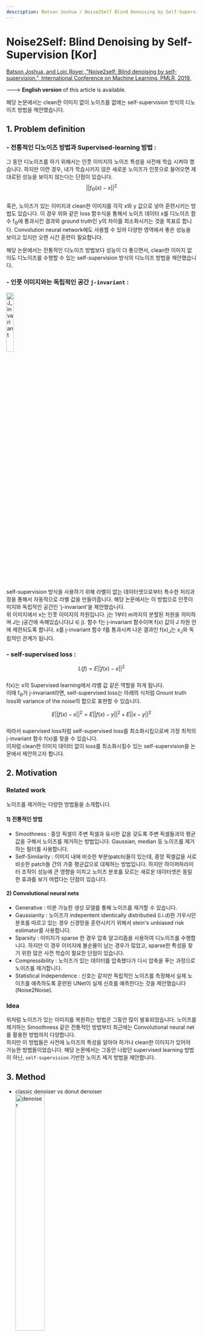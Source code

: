```yaml
---
description: Batson Joshua / Noise2Self Blind Denoising by Self-Supervision / ICML
---
```

<!-- 이미지 사이즈 키우기, 가독성, 오타 확인, 내용 논리 확인 -->
# Noise2Self: Blind Denoising by Self-Supervision \[Kor\]
[Batson Joshua, and Loic Royer, "Noise2self: Blind denoising by self-supervision.", International Conference on Machine Learning. PMLR, 2019.
](https://arxiv.org/abs/1901.11365)

---&gt; **English version** of this article is available.


해당 논문에서는 clean한 이미지 없이 노이즈를 없애는 self-supervision 방식의 디노이즈 방법을 제안했습니다.


##  1. Problem definition
### - 전통적인 디노이즈 방법과 Supervised-learning 방법 :          
그 동안 디노이즈를 하기 위해서는 인풋 이미지의 노이즈 특성을 사전에 학습 시켜야 했습니다. 하지만 이런 경우, 내가 학습시키지 않은 새로운 노이즈가 인풋으로 들어오면 제대로된 성능을 보이지 않는다는 단점이 있습니다.                        
$$||f_{Θ}(x)-x||^2$$             
혹은, 노이즈가 있는 이미지과 clean한 이미지를 각각 x와 y 값으로 넣어 훈련시키는 방법도 있습니다. 이 경우 위와 같은 loss 함수식을 통해서 노이즈 데이터 x를 디노이즈 함수 f<sub>Θ</sub>에 통과시킨 결과와 ground truth인 y의 차이를 최소화시키는 것을 목표로 합니다. Convolution neural network에도 사용할 수 있어 다양한 영역에서 좋은 성능을 보이고 있지만 오랜 시간 훈련이 필요합니다.               
 




해당 논문에서는 전통적인 디노이즈 방법보다 성능이 더 좋으면서, clean한 이미지 없이도 디노이즈를 수행할 수 있는 self-supervision 방식의 디노이즈 방법을 제안했습니다.  
### - 인풋 이미지와는 독립적인 공간 `j-invariant`  :          
<img src="../../.gitbook/assets/18/J_invariant.png" width="20%" height="20%" alt="J_invariant"></img>         
self-supervision 방식을 사용하기 위해 라벨이 없는 데이터셋으로부터 특수한 처리과정을 통해서 자동적으로 라벨 값을 만들어줍니다. 해당 논문에서는 이 방법으로 인풋이미지와 독립적인 공간인 'j-invariant'을 제안했습니다.        
위 이미지에서 x는 인풋 이미지의 차원입니다. j는 1부터 m까지의 분할된 차원을 의미하며 J는 j공간에 속해있습니다(J ∈ j). 함수 f는 j-invariant 함수이며 f(x) 값이 J 차원 안에 제한되도록 합니다. x를 j-invariant 함수 f를 통과시켜 나온 결과인 f(x)<sub>J</sub>는 x<sub>J</sub>와 독립적인 관계가 됩니다.           

### - self-supervised loss :     
$$L(f) = E||f(x)-x||^2$$             
f(x)는 x의 Supervised learning에서 라벨 값 같은 역할을 하게 됩니다.       
이때 f<sub>Θ</sub>가 j-invariant라면, self-supervised loss는 아래의 식처럼 Grount truth loss와 variance of the noise의 합으로 표현할 수 있습니다.      

$$E||f(x)-x||^2 = E||f(x)-y||^2 + E||x-y||^2$$             
따라서 supervised loss처럼 self-supervised loss를 최소화시킴으로써 가장 최적의 j-invariant 함수 f(x)를 찾을 수 있습니다.       
이처럼 clean한 이미지 데이터 없이 loss를 최소화시킬수 있는 self-supervision을 논문에서 제안하고자 합니다.

## 2. Motivation
### Related work
노이즈를 제거하는 다양한 방법들을 소개합니다.


#### 1) 전통적인 방법
- Smoothness : 중앙 픽셀이 주변 픽셀과 유사한 값을 갖도록 주변 픽셀들과의 평균값을 구해서 노이즈를 제거하는 방법입니다. Gaussian, median 등 노이즈를 제거하는 필터를 사용합니다. 
- Self-Similarity : 이미지 내에 비슷한 부분(patch)들이 있는데, 중앙 픽셀값을 서로 비슷한 patch들 간의 가중 평균값으로 대체하는 방법입니다. 하지만 하이퍼파라미터 조작이 성능에 큰 영향을 미치고 노이즈 분포를 모르는 새로운 데이터셋은 동일한 효과를 보기 어렵다는 단점이 있습니다.

#### 2) Convolutional neural nets
- Generative : 미분 가능한 생성 모델를 통해 노이즈를 제거할 수 있습니다. 
- Gaussianity : 노이즈가 indepentent identically distributied (i.i.d)한 가우시안 분포를 따르고 있는 경우 신경망을 훈련시키기 위해서 stein's unbiased risk estimator를 사용합니다.
- Sparsity : 이미지가 sparse 한 경우 압축 알고리즘을 사용하여 디노이즈를 수행합니다. 하지만 이 경우 이미지에 불순물이 남는 경우가 많았고, sparse한 특성을 찾기 위한 많은 사전 학습이 필요한 단점이 있습니다. 
- Compressibility : 노이즈가 있는 데이터를 압축했다가 다시 압축을 푸는 과정으로 노이즈를 제거합니다.
- Statistical Independence : 신호는 같지만 독립적인 노이즈를 측정해서 실제 노이즈를 예측하도록 훈련된 UNet이 실제 신호를 예측한다는 것을 제안했습니다 (Noise2Noise).

### Idea
위처럼 노이즈가 있는 이미지를 복원하는 방법은 그동안 많이 발표되었습니다. 노이즈를 제거하는 Smoothness 같은 전통적인 방법부터 최근에는 Convolutional neural net를 활용한 방법까지 다양합니다.        
하지만 이 방법들은 사전에 노이즈의 특성을 알아야 하거나 clean한 이미지가 있어야 가능한 방법들이었습니다. 해당 논문에서는 그동안 나왔던 supervised learning 방법이 아닌, `self-supervision` 기반한 노이즈 제거 방법을 제안합니다. 

## 3. Method
- classic denoiser vs donut denoiser              
<img src="../../.gitbook/assets/18/denoiser.png" width="40%" height="40%"   alt="denoiser"></img> 
> - classic denoiser : 각 픽셀을 반지름 r인 disk의 중앙값으로 대체하는 median filer를 사용함 → g<sub>r</sub>
> - donut denoiser : center 부분을 제거했다는 것 외에 classic denoiser와 동일함 → f<sub>r</sub>             

위 그래프에서 각 denoiser에 따른 차이를 볼 수 있습니다. r은 각 filter의 반지름 길이를 의미합니다.       
donut denoiser (파란색)의 경우 self-supervised의 최소값(빨간색 화살표)은 ground truth와 동일선 상에 위치하고 있습니다. 이때 self-supervised와 ground truth의 수직적인 차이가 variance of the noise입니다.       
이에 반해 classic denoiser (주황색)의 경우 self-supervised MSE는 계속 증가하고 있고 ground truth 결과와 연관지을 수 있는 부분이 없습니다.        
이에 따라 donut denoiser는 self-supervise로 loss 값을 조정할 수 있지만, classic denoiser에서는 ground truth가 있어야만 loss값을 조정할 수 있다는 걸 알 수 있습니다.


- `j-invariant function` : f<sub>Θ</sub>               
<img src="../../.gitbook/assets/18/3_loss_function.png" width="40%" height="20%"   alt="3_loss"></img>        
일반적으로 f<sub>Θ</sub> 함수는 위와 같이 정의할 수 있습니다. g<sub>Θ</sub>는 classical denoiser를 의미하며, J(J∈j)는 mask처럼 인접한 픽셀과 구분짓도록 파티션의 역할을 합니다. s(x)는 각 픽셀들을 인접한 픽셀들의 평균값으로 바꾸는 함수(interpolation, 보간법)입니다.        
즉, f<sub>Θ</sub> 함수는 J에 해당하는 영역에만 s(x)로 interpolation을 시키고 그 이외의 지역은 원본 이미지 x를 그대로 적용한 다음에 classical denoiser를 수행합니다. g<sub>Θ</sub>를 j-invariant function 적용시킨 결과가 f<sub>Θ</sub>인 것입니다.       
J공간에 있는 x를 interpolation 시킨 다음에 g<sub>Θ</sub>를 했기 때문에 x<sub>J</sub>와는 독립적인 결과가 나옵니다.        
결과적으로 이미지 x를 classical denoiser g<sub>Θ</sub>에 바로 적용했을 때보다 interpolation을 적용한 후 g<sub>Θ</sub> 적용했을 때 성능이 더 좋았습니다.

## 4. Experiment & Result
### Experimental setup
|   Dataset  | Hanzi | CellNet |   ImageNet   |
|:----------:|:-----:|:-------:|:------------:|
| Image size | 64x64 | 128x128 | 128x128(RGB) |
| batch size |   64  |    64   |      32      |
|    epoch   |   30  |    50   |       1      |                           


j-invariant function를 적용시켜 Self-supervised 했을 때의 디노이즈 성능을 비교했습니다.         
데이터 셋은 총 3가지로 한자 데이터 셋인 Hanzi와 현미경 데이터 셋인 CellNet 그리고 ImageNet 데이터 셋을 사용했습니다.       
신경망 기본구조로는 Unet과 DnCNN을 사용해 성능을 비교했습니다.          
j-invariant는 총 25개 subsets을 사용했고, 평가지표로는 최대 신호 대 잡음비(Peak-Signal-to-Noise Raio, PSNR)을 사용했습니다. PSNR의 단위는 db이며 값이 클수록 화질 손실이 적다는 것을 의미합니다.

### Result
<img src="../../.gitbook/assets/18/result1.png" width="40%" height="40%"   alt="result1"></img>   
위 표의 결과는 각 데이터와 denoise에 따른 PSNR결과를 보여주고 있습니다. 논문에서 제시한 Noise2Self는 전통적인 denoiser인 NLM과 BM3D보다 성능이 좋게 나왔고 clean target으로 훈련시킨 Noise2Truth(N2T)와 독립적인 노이즈도 함께 훈련시킨 Noise2Noise(N2N)와도 유사한 성능을 보이고 있습니다.

<img src="../../.gitbook/assets/18/result2.png" width="40%" height="40%"   alt="result2"></img>           
디노이즈 한 결과, N2S가 NLM, BM3D보다 더 노이즈 제거가 잘 되었으며 N2N, N2T와 유사한 결과를 보였습니다.

## 5. Conclusion

다른 디노이즈 방법과는 다르게 self-supervised 할 수 있는 방법을 제안했습니다. 노이즈에 대한 사전 학습없이도 노이즈를 제거할 수 있으며 노이즈가 없는 깨끗한 이미지가 없어도 훈련할 수 있다는 것이 이 모델의 가장 큰 장점입니다. 하지만 J의 크기를 어떻게 설정하느냐에 따라서 bias과 variance간의 trade-off가 있다는 단점이 있습니다. 향후 연구를 통해 Noise2Self가 농업, 지질, 뇌신경 활동 등 다양한 영역에 적용시킬 수 있을 것이라 기대합니다.

### Take home message \(오늘의 교훈\)
> self-supervised learning을 활용하면 target 데이터가 없어도 학습할 수 있다.
>
> noise 데이터와 이 데이터를 J-invariant funtion f에 넣어서 나온 결과 값은 서로 독립적인 관계이다.
>
> clean한 데이터 없이 noise 데이터와 J-invariant funtion결과값 만으로도 디노이즈 기능을 할 수 있다.

## Author / Reviewer information
### Author

**황현민** 
* KAIST AI
* [GitHub Link](https://github.com/HYUNMIN-HWANG)
* hyunmin_hwang@kaist.ac.kr

### Reviewer
...

## Reference & Additional materials

1. Batson, J.D., & Royer, L.A. (2019). Noise2Self: Blind Denoising by Self-Supervision. ArXiv, abs/1901.11365. ([link](https://arxiv.org/abs/1901.11365))
2. Lehtinen, J., Munkberg, J., Hasselgren, J., Laine, S., Karras, T., Aittala, M., & Aila, T. (2018). Noise2noise: Learning image restoration without clean data. arXiv preprint arXiv:1803.04189. ([link](https://arxiv.org/abs/1803.04189))
3. Local averaging ([link](https://swprog.tistory.com/entry/OpenCV-%EC%9E%A1%EC%9D%8Cnoise-%EC%A0%9C%EA%B1%B0%ED%95%98%EA%B8%B0-Local-Averaging-Gaussian-smoothing)) 
4. Noise2Self github ([link](https://github.com/czbiohub/noise2self)) 
5. PSNR ([link](https://ko.wikipedia.org/wiki/%EC%B5%9C%EB%8C%80_%EC%8B%A0%ED%98%B8_%EB%8C%80_%EC%9E%A1%EC%9D%8C%EB%B9%84))  
